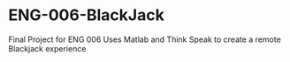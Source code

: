 # ENG-006-BlackJack
Final Project for ENG 006 
Uses Matlab and Think Speak to create a remote Blackjack experience
